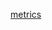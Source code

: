 [metrics](https://wandb.ai/sampath017/ImageClassification/reports/ImageClassification-on-CIFAR10-with-92-accuracy-using-transfer-learning-on-ResNet18--VmlldzoxMDc0ODMyOQ)